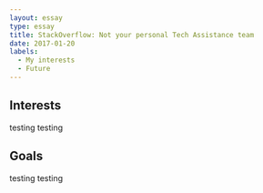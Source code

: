```yaml
---
layout: essay
type: essay
title: StackOverflow: Not your personal Tech Assistance team
date: 2017-01-20
labels:
  - My interests
  - Future
---
```



## Interests
testing testing


## Goals
testing testing

